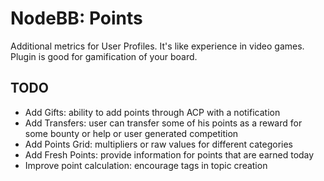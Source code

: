 # NodeBB: Points

Additional metrics for User Profiles. It's like experience in video games. Plugin is good for gamification of your board.

<!-- START doctoc -->
<!-- END doctoc -->

## TODO

- Add Gifts: ability to add points through ACP with a notification
- Add Transfers: user can transfer some of his points as a reward for some bounty or help or user generated competition
- Add Points Grid: multipliers or raw values for different categories
- Add Fresh Points: provide information for points that are earned today
- Improve point calculation: encourage tags in topic creation
